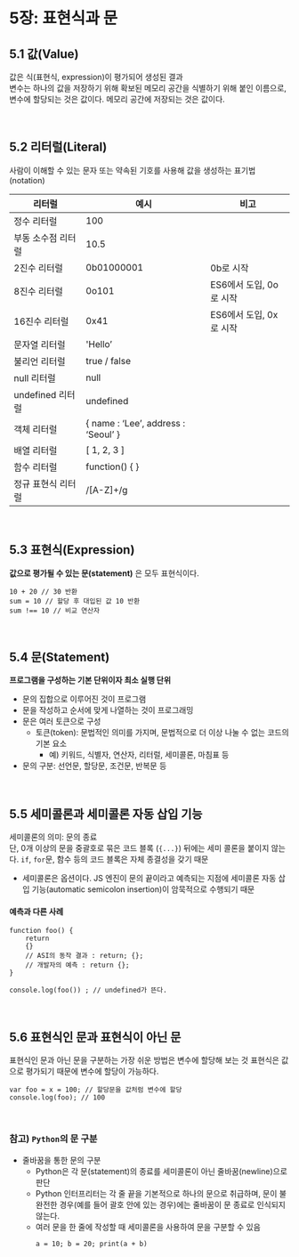 # 5장: 표현식과 문

## 5.1 값(Value)

값은 식(표현식, expression)이 평가되어 생성된 결과 <br>
변수는 하나의 값을 저장하기 위해 확보된 메모리 공간을 식별하기 위해 붙인 이름으로, 변수에 할당되는 것은 값이다. 메모리 공간에 저장되는 것은
값이다.

<br>

## 5.2 리터럴(Literal)

사람이 이해할 수 있는 문자 또는 약속된 기호를 사용해 값을 생성하는 표기법(notation)

| 리터럴           | 예시                                  | 비고               |
| ------------- | ----------------------------------- | ---------------- |
| 정수 리터럴        | 100                                 |                  |
| 부동 소수점 리터럴    | 10.5                                |                  |
| 2진수 리터럴       | 0b01000001                          | 0b로 시작           |
| 8진수 리터럴       | 0o101                               | ES6에서 도입, 0o로 시작 |
| 16진수 리터럴      | 0x41                                | ES6에서 도입, 0x로 시작 |
| 문자열 리터럴       | 'Hello’                             |                  |
| 불리언 리터럴       | true / false                        |                  |
| null 리터럴      | null                                |                  |
| undefined 리터럴 | undefined                           |                  |
| 객체 리터럴        | { name : ‘Lee’, address : ‘Seoul’ } |                  |
| 배열 리터럴        | [ 1, 2, 3 ]                         |                  |
| 함수 리터럴        | function() { }                      |                  |
| 정규 표현식 리터럴    | /[A-Z]+/g                           |                  |

<br>

## 5.3 표현식(Expression)

**값으로 평가될 수 있는 문(statement)** 은 모두 표현식이다.

```
10 + 20 // 30 반환
sum = 10 // 할당 후 대입된 값 10 반환
sum !== 10 // 비교 연산자
```

<br>

## 5.4 문(Statement)

**프로그램을 구성하는 기본 단위이자 최소 실행 단위**

- 문의 집합으로 이루어진 것이 프로그램
- 문을 작성하고 순서에 맞게 나열하는 것이 프로그래밍
- 문은 여러 토큰으로 구성
  - 토큰(token): 문법적인 의미를 가지며, 문법적으로 더 이상 나눌 수 없는 코드의 기본 요소
    - 예) 키워드, 식별자, 연산자, 리터럴, 세미콜론, 마침표 등
- 문의 구분: 선언문, 할당문, 조건문, 반복문 등

<br>

## 5.5 세미콜론과 세미콜론 자동 삽입 기능

세미콜론의 의미: 문의 종료 <br>
단, 0개 이상의 문을 중괄호로 묶은 코드 블록 (`{...}`) 뒤에는 세미 콜론을 붙이지 않는다. `if`, `for`문, 함수 등의 코드 블록은 자체 종결성을 갖기 때문

- 세미콜론은 옵션이다. JS 엔진이 문의 끝이라고 예측되는 지점에 세미콜론 자동 삽입 기능(automatic semicolon insertion)이 암묵적으로 수행되기 때문

#### 예측과 다른 사례

```
function foo() {
    return
    {}
    // ASI의 동작 결과 : return; {};
    // 개발자의 예측 : return {};
}

console.log(foo()) ; // undefined가 뜬다.
```

<br>

## 5.6 표현식인 문과 표현식이 아닌 문

표현식인 문과 아닌 문을 구분하는 가장 쉬운 방법은 변수에 할당해 보는 것
표현식은 값으로 평가되기 때문에 변수에 할당이 가능하다.

```
var foo = x = 100; // 할당문을 값처럼 변수에 할당
console.log(foo); // 100
```

<br>

### 참고) `Python`의 문 구분

- 줄바꿈을 통한 문의 구분
  - Python은 각 문(statement)의 종료를 세미콜론이 아닌 줄바꿈(newline)으로 판단
  - Python 인터프리터는 각 줄 끝을 기본적으로 하나의 문으로 취급하며, 문이 불완전한 경우(예를 들어 괄호 안에 있는 경우)에는 줄바꿈이 문 종료로 인식되지 않는다.
  - 여러 문을 한 줄에 작성할 때 세미콜론을 사용하여 문을 구분할 수 있음
    ```
    a = 10; b = 20; print(a + b)
    ```
